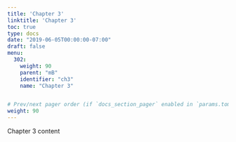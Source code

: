 ```yaml
---
title: 'Chapter 3' 
linktitle: 'Chapter 3'
toc: true
type: docs
date: "2019-06-05T00:00:00-07:00"
draft: false
menu:
  302:
    weight: 90
    parent: "mB"
    identifier: "ch3"
    name: "Chapter 3"


# Prev/next pager order (if `docs_section_pager` enabled in `params.toml`)
weight: 90
---
```

Chapter 3 content
